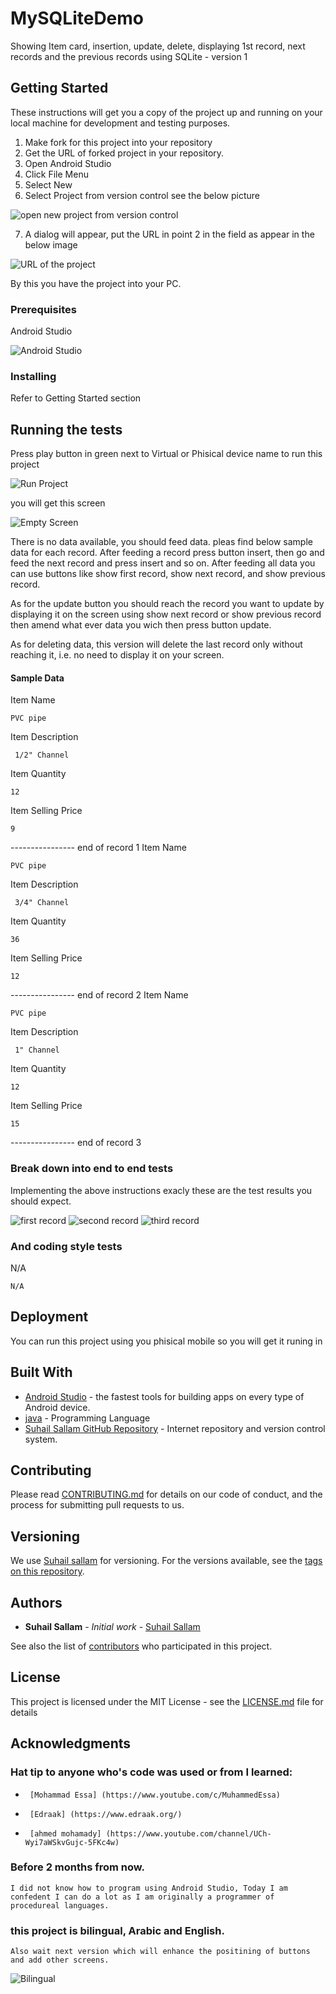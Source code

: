 # MySQLiteDemo
Showing Item card, insertion, update, delete, displaying 1st record, next records and the previous records using SQLite - version 1

## Getting Started

These instructions will get you a copy of the project up and running on your local machine for development and testing purposes. 
1. Make fork for this project into your repository
2. Get the URL of forked project in your repository.
3. Open Android Studio
4. Click File Menu
5. Select New
6. Select Project from version control see the below picture

![open new project from version control](https://user-images.githubusercontent.com/51886048/160371806-dcc36172-e1c8-4846-98c1-73e22fd2722a.jpg)

7. A dialog will appear, put the URL in point 2 in the field as appear in the below image  

![URL of the project](https://user-images.githubusercontent.com/51886048/160372778-fbf56508-2af8-4e29-9152-d6eb3dbe5aec.jpg)

By this you have the project into your PC.


### Prerequisites
Android Studio

![Android Studio](https://user-images.githubusercontent.com/51886048/160373496-50cc80c8-db56-4174-8d94-f7aafee53210.jpg)


### Installing

Refer to  Getting Started section


## Running the tests

Press play button in green next to Virtual or Phisical device name to run this project

![Run Project](https://user-images.githubusercontent.com/51886048/160374725-775271de-d7dd-4fa4-8625-60af84a33fc0.jpg)

you will get this screen

![Empty Screen](https://user-images.githubusercontent.com/51886048/160375296-bc6f21ee-a996-4868-b0c8-55a050880440.jpg)

There is no data available, you should feed data. pleas find below sample data for each record.
After feeding a record press button insert, then go and feed the next record and press insert and so on.
After feeding all data you can use buttons like show first record, show next record, and show previous record.

As for the update button you should reach the record you want to update by displaying it on the screen using show next record
or show previous record then amend what ever data you wich then press button update.

As for deleting data, this version will delete the last record only without reaching it, i.e. no need to display it on your screen.

#### Sample Data

Item Name
```
PVC pipe
```
Item Description 
```
 1/2" Channel
```
Item Quantity
```
12
```
Item Selling Price
```
9
```
---------------- end of record 1
Item Name
```
PVC pipe
```
Item Description 
```
 3/4" Channel
```
Item Quantity
```
36
```
Item Selling Price
```
12
```
---------------- end of record 2
Item Name
```
PVC pipe
```
Item Description 
```
 1" Channel
```
Item Quantity
```
12
```
Item Selling Price
```
15
```
---------------- end of record 3

### Break down into end to end tests

Implementing the above instructions exacly these are the test results you should expect.

![first record](https://user-images.githubusercontent.com/51886048/160377716-7e3e3066-defd-4025-bde5-dcdc13563e39.jpg)
![second record](https://user-images.githubusercontent.com/51886048/160379631-eaf30868-a2fd-401b-b3fb-c6babd84e1aa.jpg)
![third record](https://user-images.githubusercontent.com/51886048/160379711-0055aa20-24ed-4777-adc5-081c7303a8aa.jpg)


### And coding style tests

N/A

```
N/A
```

## Deployment

You can run this project using you phisical mobile so you will get it runing in

## Built With

* [Android Studio](https://developer.android.com/studio/) - the fastest tools for building apps on every type of Android device.
* [java](https://www.java.com/en/) - Programming Language
* [Suhail Sallam GitHub Repository](https://github.com/suhailSallam) - Internet repository and version control system.

## Contributing

Please read [CONTRIBUTING.md](https://https://gist.github.com/suhailSallam) for details on our code of conduct, and the process for submitting pull requests to us.

## Versioning

We use [Suhail sallam](https://github.com/suhailSallam/) for versioning. For the versions available, see the [tags on this repository](https://github.com/suhailSallam/tags). 

## Authors

* **Suhail Sallam** - *Initial work* - [Suhail Sallam](https://github.com/suhailSallam/)

See also the list of [contributors](https://github.com/your/project/contributors) who participated in this project.

## License

This project is licensed under the MIT License - see the [LICENSE.md](LICENSE.md) file for details

## Acknowledgments

### Hat tip to anyone who's code was used or from I learned:

-      [Mohammad Essa] (https://www.youtube.com/c/MuhammedEssa)
-      [Edraak] (https://www.edraak.org/)
-      [ahmed mohamady] (https://www.youtube.com/channel/UCh-Wyi7aWSkvGujc-5FKc4w)

### Before 2 months from now.
    I did not know how to program using Android Studio, Today I am confedent I can do a lot as I am originally a programmer of procedureal languages.
    
###  this project is bilingual, Arabic and English.
    Also wait next version which will enhance the positining of buttons and add other screens.
    
![Bilingual](https://user-images.githubusercontent.com/51886048/160383330-4c11a516-90d8-41c7-8104-848775645c38.jpg)
